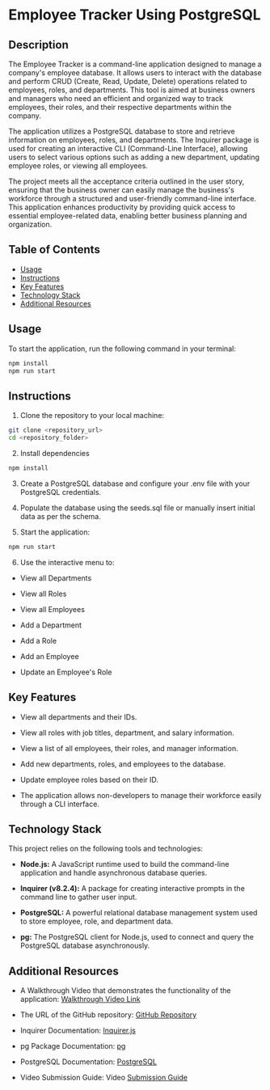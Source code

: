 # Employee Tracker Using PostgreSQL

## Description

The Employee Tracker is a command-line application designed to manage a company's employee database. It allows users to interact with the database and perform CRUD (Create, Read, Update, Delete) operations related to employees, roles, and departments. This tool is aimed at business owners and managers who need an efficient and organized way to track employees, their roles, and their respective departments within the company.

The application utilizes a PostgreSQL database to store and retrieve information on employees, roles, and departments. The Inquirer package is used for creating an interactive CLI (Command-Line Interface), allowing users to select various options such as adding a new department, updating employee roles, or viewing all employees.

The project meets all the acceptance criteria outlined in the user story, ensuring that the business owner can easily manage the business's workforce through a structured and user-friendly command-line interface. This application enhances productivity by providing quick access to essential employee-related data, enabling better business planning and organization.

## Table of Contents

- [Usage](#usage)
- [Instructions](#instructions)
- [Key Features](#key-features)
- [Technology Stack](#technology-stack)
- [Additional Resources](#additional-resources)

## Usage

To start the application, run the following command in your terminal:

```bash
npm install
npm run start
```

## Instructions 

1. Clone the repository to your local machine:

```bash
git clone <repository_url>
cd <repository_folder>
```

2. Install dependencies

```bash
npm install
```

3. Create a PostgreSQL database and configure your .env file with your PostgreSQL credentials.

4. Populate the database using the seeds.sql file or manually insert initial data as per the schema.

5. Start the application:

```bash
npm run start
```

6. Use the interactive menu to:

* View all Departments

* View all Roles

* View all Employees

* Add a Department

* Add a Role

* Add an Employee

* Update an Employee's Role

## Key Features

* View all departments and their IDs.

* View all roles with job titles, department, and salary information.

* View a list of all employees, their roles, and manager information.

* Add new departments, roles, and employees to the database.

* Update employee roles based on their ID.

* The application allows non-developers to manage their workforce easily through a CLI interface.

## Technology Stack

This project relies on the following tools and technologies:

* **Node.js:** A JavaScript runtime used to build the command-line application and handle asynchronous database queries.

* **Inquirer (v8.2.4):** A package for creating interactive prompts in the command line to gather user input.

* **PostgreSQL:** A powerful relational database management system used to store employee, role, and department data.

* **pg:** The PostgreSQL client for Node.js, used to connect and query the PostgreSQL database asynchronously.

## Additional Resources

* A Walkthrough Video that demonstrates the functionality of the application: [Walkthrough Video Link](./assets/Module-10-Challenge_Walkthrough-Video.webm)

* The URL of the GitHub repository: [GitHub Repository](https://github.com/gilmerperez/employee-tracker)

* Inquirer Documentation: [Inquirer.js](https://www.npmjs.com/package/inquirer)

* pg Package Documentation: [pg](https://www.npmjs.com/package/pg)

* PostgreSQL Documentation: [PostgreSQL](https://www.postgresql.org/docs/)

* Video Submission Guide: Video [Submission Guide](https://coding-boot-camp.github.io/full-stack/computer-literacy/video-submission-guide)